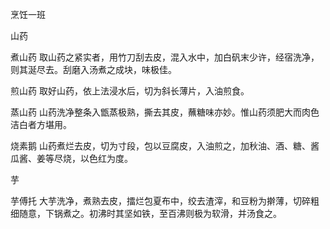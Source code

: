 烹饪一班

山药

煮山药  取山药之紧实者，用竹刀刮去皮，混入水中，加白矾末少许，经宿洗净，则其涎尽去。刮磨入汤煮之成块，味极佳。

煎山药  取好山药，依上法浸水后，切为斜长薄片，入油煎食。

蒸山药  山药洗净整条入甑蒸极熟，撕去其皮，蘸糖味亦妙。惟山药须肥大而肉色洁白者方堪用。

烧素鹅  山药煮烂去皮，切为寸段，包以豆腐皮，入油煎之，加秋油、酒、糖、酱瓜酱、姜等尽烧，以色红为度。

芋

芋傅托  大芋洗净，煮熟去皮，擂烂包夏布中，绞去渣滓，和豆粉为擀薄，切碎粗细随意，下锅煮之。初沸时其坚如铁，至百沸则极为软滑，并汤食之。